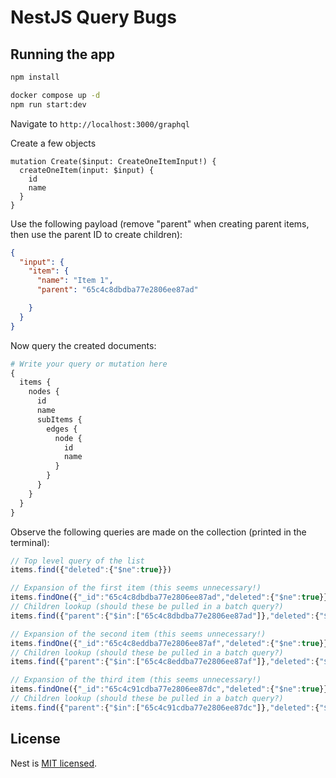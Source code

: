 # NestJS Query Bugs

## Running the app

```bash
npm install

docker compose up -d
npm run start:dev
```

Navigate to `http://localhost:3000/graphql`

Create a few objects

```gql
mutation Create($input: CreateOneItemInput!) {
  createOneItem(input: $input) {
    id
    name
  }
}
```

Use the following payload (remove "parent" when creating parent items, then use the parent ID to create children):

```json
{
  "input": {
    "item": {
      "name": "Item 1",
      "parent": "65c4c8dbdba77e2806ee87ad"

    }
  }
}
```

Now query the created documents:

```graphql
# Write your query or mutation here
{
  items {
    nodes {
      id
      name
      subItems {
        edges {
          node {
            id
            name
          }
        }
      }
    }
  }
}
```

Observe the following queries are made on the collection (printed in the terminal):

```js
// Top level query of the list
items.find({"deleted":{"$ne":true}})

// Expansion of the first item (this seems unnecessary!)
items.findOne({"_id":"65c4c8dbdba77e2806ee87ad","deleted":{"$ne":true}})
// Children lookup (should these be pulled in a batch query?)
items.find({"parent":{"$in":["65c4c8dbdba77e2806ee87ad"]},"deleted":{"$ne":true}})

// Expansion of the second item (this seems unnecessary!)
items.findOne({"_id":"65c4c8eddba77e2806ee87af","deleted":{"$ne":true}})
// Children lookup (should these be pulled in a batch query?)
items.find({"parent":{"$in":["65c4c8eddba77e2806ee87af"]},"deleted":{"$ne":true}})

// Expansion of the third item (this seems unnecessary!)
items.findOne({"_id":"65c4c91cdba77e2806ee87dc","deleted":{"$ne":true}})
// Children lookup (should these be pulled in a batch query?)
items.find({"parent":{"$in":["65c4c91cdba77e2806ee87dc"]},"deleted":{"$ne":true}})
```

## License

Nest is [MIT licensed](LICENSE).
